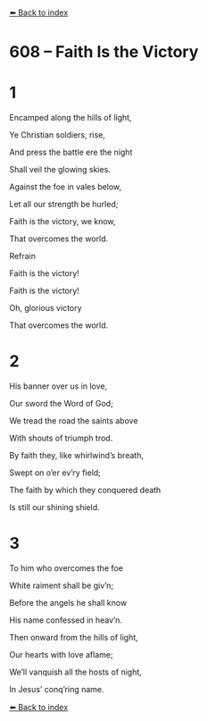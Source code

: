 [⬅️ Back to index](../README.md)

# 608 – Faith Is the Victory





# 1

Encamped along the hills of light,

Ye Christian soldiers, rise,

And press the battle ere the night

Shall veil the glowing skies.

Against the foe in vales below,

Let all our strength be hurled;

Faith is the victory, we know,

That overcomes the world.



Refrain

Faith is the victory!

Faith is the victory!

Oh, glorious victory

That overcomes the world.



# 2

His banner over us in love,

Our sword the Word of God;

We tread the road the saints above

With shouts of triumph trod.

By faith they, like whirlwind’s breath,

Swept on o’er ev’ry field;

The faith by which they conquered death

Is still our shining shield.



# 3

To him who overcomes the foe

White raiment shall be giv’n;

Before the angels he shall know

His name confessed in heav’n.

Then onward from the hills of light,

Our hearts with love aflame;

We’ll vanquish all the hosts of night,

In Jesus’ conq’ring name.

[⬅️ Back to index](../README.md)
